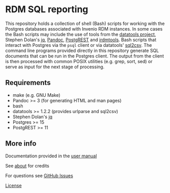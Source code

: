 
RDM SQL reporting
=================

This repository holds a collection of shell (Bash) scripts for working with the Postgres databases associated with Invenio RDM instances. In some cases the Bash scripts may include the use of tools from the [datatools project](https://github.com/caltechlibrary/datatools/latest/release), Stephen Dolan's [jq](https://stedolan.github.io/jq/), [Pandoc](https://pandoc.org), [PostgREST](https://postgrest.org) and [irdmtools](https://github.com/caltechlibrary/irdmtools). Bash scripts that interact with Postgres via the `psql` client or via datatools' [sql2csv](https://caltechlibrary.github.io/datatools/sql2csv.1.html).  The command line programs provided directly in this repository generate SQL documents that can be run in the Postgres client. The output from the client is then processed with common POSIX utilities (e.g. grep, sort, sed) or serve as input for the next stage of processing.

Requirements
------------

- make (e.g. GNU Make)
- Pandoc >= 3 (for generating HTML and man pages)
- bash
- datatools >= 1.2.2 (provides urlparse and sql2csv)
- Stephen Dolan's [jq](https://stedolan.github.io/jq/)
- Postgres >= 15
- PostgREST >= 11

More info
---------

Documentation provided in the [user manual](user-manual.html)

See [about](about.md) for credits

For questions see [GitHub Issues](https://github.com/caltechlibrary/rdm_sql_reporting/issues)

[License](LICENSE)

